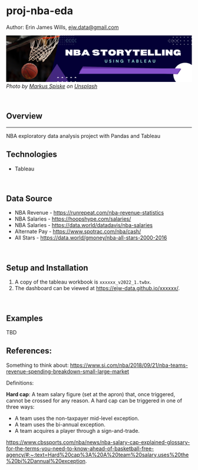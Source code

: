 # proj-nba-eda

Author:  Erin James Wills, ejw.data@gmail.com  

![Tableau Banner](./images/nba-tableau.png)  
<cite>Photo by <a href="https://unsplash.com/@markusspiske?utm_source=unsplash&utm_medium=referral&utm_content=creditCopyText">Markus Spiske</a> on <a href="https://unsplash.com/s/photos/basketball?utm_source=unsplash&utm_medium=referral&utm_content=creditCopyText">Unsplash</a></cite>

<br>

## Overview  
<hr>  
NBA exploratory data analysis project with Pandas and Tableau 

<br>

## Technologies    
*  Tableau

<br>

## Data Source  

*  NBA Revenue - https://runrepeat.com/nba-revenue-statistics  
*  NBA Salaries - https://hoopshype.com/salaries/  
*  NBA Salaries - https://data.world/datadavis/nba-salaries 
*  Alternate Pay - https://www.spotrac.com/nba/cash/   
*  All Stars - https://data.world/gmoney/nba-all-stars-2000-2016 
<br>

## Setup and Installation   
1.  A copy of the tableau workbook is `xxxxxx_v2022_1.twbx`.
1.  The dashboard can be viewed at https://ejw-data.github.io/xxxxxx/.  

<br>

## Examples  
TBD


## References:

Something to think about:  https://www.si.com/nba/2018/09/21/nba-teams-revenue-spending-breakdown-small-large-market  

Definitions:  

**Hard cap**: A team salary figure (set at the apron) that, once triggered, cannot be crossed for any reason. A hard cap can be triggered in one of three ways:  
*  A team uses the non-taxpayer mid-level exception.  
*  A team uses the bi-annual exception.  
*  A team acquires a player through a sign-and-trade.  


https://www.cbssports.com/nba/news/nba-salary-cap-explained-glossary-for-the-terms-you-need-to-know-ahead-of-basketball-free-agency/#:~:text=Hard%20cap%3A%20A%20team%20salary,uses%20the%20bi%2Dannual%20exception.

